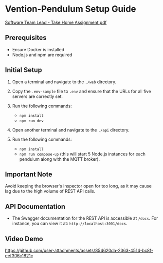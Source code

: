 # Vention-Pendulum Setup Guide

[Software Team Lead - Take Home Assignment.pdf](https://github.com/user-attachments/files/17192616/Software.Team.Lead.-.Take.Home.Assignment.pdf)

## Prerequisites

- Ensure Docker is installed
- Node.js and npm are required
  
## Initial Setup

1. Open a terminal and navigate to the `./web` directory.
2. Copy the `.env-sample` file to `.env` and ensure that the URLs for all five servers are correctly set.
3. Run the following commands:
   - `npm install`
   - `npm run dev`

4. Open another terminal and navigate to the `./api` directory.
5. Run the following commands:
   - `npm install`
   - `npm run compose-up` (this will start 5 Node.js instances for each pendulum along with the MQTT broker).

## Important Note

Avoid keeping the browser's inspector open for too long, as it may cause lag due to the high volume of REST API calls.

## API Documentation

- The Swagger documentation for the REST API is accessible at `/docs`. For instance, you can view it at: `http://localhost:3001/docs`.

## Video Demo

https://github.com/user-attachments/assets/854620da-2363-4514-bc8f-eef306c1821c

